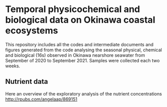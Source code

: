 # Temporal physicochemical and biological data on Okinawa coastal ecosystems

This repository includes all the codes and intermediate documents and figures generated from the code analysing the seasonal physical, chemical and biological (16s) observed in Okinawa nearshore seawater from September of 2020 to September 2021. Samples were collected each two weeks.

## Nutrient data

Here an overview of the exploratory analysis of the nutrient concentrations 
http://rpubs.com/angelaap/869151



